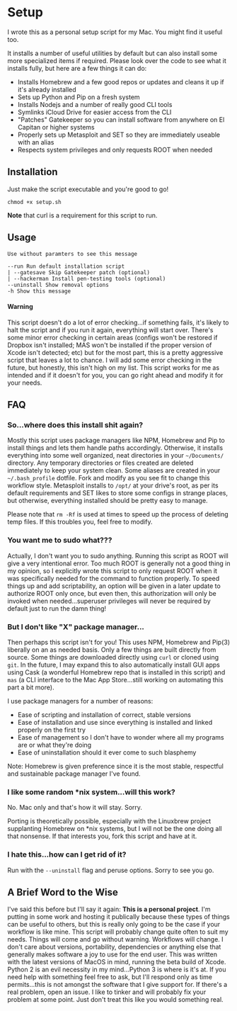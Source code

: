
# Setup

I wrote this as a personal setup script for my Mac. You might find it useful too.

It installs a number of useful utilities by default but can also install some more specialized items if required. Please look over the code to see what it installs fully, but here are a few things it can do: 

* Installs Homebrew and a few good repos or updates and cleans it up if it's already installed
* Sets up Python and Pip on a fresh system
* Installs Nodejs and a number of really good CLI tools
* Symlinks iCloud Drive for easier access from the CLI
* "Patches" Gatekeeper so you can install software from anywhere on El Capitan or higher systems
* Properly sets up Metasploit and SET so they are immediately useable with an alias
* Respects system privileges and only requests ROOT when needed

## Installation 

Just make the script executable and you're good to go!

```
chmod +x setup.sh
```

**Note** that curl is a requirement for this script to run. 

## Usage

```
Use without paramters to see this message

--run Run default installation script
| --gatesave Skip Gatekeeper patch (optional)
| --hackerman Install pen-testing tools (optional)
--uninstall Show removal options
-h Show this message
```

#### Warning

This script doesn't do a lot of error checking...if something fails, it's likely to halt the script and if you run it again, everything will start over. There's some minor error checking in certain areas (configs won't be restored if Dropbox isn't installed; MAS won't be installed if the proper version of Xcode isn't detected; etc) but for the most part, this is a pretty aggressive script that leaves a lot to chance. I will add some error checking in the future, but honestly, this isn't high on my list. This script works for me as intended and if it doesn't for you, you can go right ahead and modify it for your needs. 

## FAQ

### So...where does this install shit again?

Mostly this script uses package managers like NPM, Homebrew and Pip to install things and lets them handle paths accordingly. Otherwise, it installs everything into some well organized, neat directories in your `~/Documents/` directory. Any temporary directories or files created are deleted immediately to keep your system clean. Some aliases are created in your `~/.bash_profile` dotfile. Fork and modify as you see fit to change this workflow style. Metasploit installs to `/opt/` at your drive's root, as per its default requirements and SET likes to store some configs in strange places, but otherwise, everything installed should be pretty easy to manage. 

Please note that `rm -Rf` is used at times to speed up the process of deleting temp files. If this troubles you, feel free to modify.

### You want me to sudo what???

Actually, I don't want you to sudo anything. Running this script as ROOT will give a very intentional error. Too much ROOT is generally not a good thing in my opinion, so I explicitly wrote this script to only request ROOT when it was specifically needed for the command to function properly. To speed things up and add scriptability, an option will be given in a later update to authorize ROOT only once, but even then, this authorization will only be invoked when needed...superuser privileges will never be required by default just to run the damn thing!

### But I don't like "X" package manager...

Then perhaps this script isn't for you! This uses NPM, Homebrew and Pip(3) liberally on an as needed basis. Only a few things are built directly from source. Some things are downloaded directly using `curl` or cloned using `git`. In the future, I may expand this to also automatically install GUI apps using Cask (a wonderful Homebrew repo that is installed in this script) and `mas` (a CLI interface to the Mac App Store...still working on automating this part a bit more). 

I use package managers for a number of reasons:

* Ease of scripting and installation of correct, stable versions
* Ease of installation and use since everything is installed and linked properly on the first try
* Ease of management so I don't have to wonder where all my programs are or what they're doing
* Ease of uninstallation should it ever come to such blasphemy

Note: Homebrew is given preference since it is the most stable, respectful and sustainable package manager I've found. 

### I like some random \*nix system...will this work?

No. Mac only and that's how it will stay. Sorry. 

Porting is theoretically possible, especially with the Linuxbrew project supplanting Homebrew on \*nix systems, but I will not be the one doing all that nonsense. If that interests you, fork this script and have at it. 

### I hate this...how can I get rid of it?

Run with the `--uninstall` flag and peruse options. Sorry to see you go. 

## A Brief Word to the Wise

I've said this before but I'll say it again: **This is a personal project**. I'm putting in some work and hosting it publically because these types of things can be useful to others, but this is really only going to be the case if your workflow is like mine. This script will probably change quite often to suit my needs. Things will come and go without warning. Workflows will change. I don't care about versions, portability, dependencies or anything else that generally makes software a joy to use for the end user. This was written with the latest versions of MacOS in mind, running the beta build of Xcode. Python 2 is an evil necessity in my mind...Python 3 is where is it's at.  If you need help with something feel free to ask, but I'll respond only as time permits...this is not amongst the software that I give support for. If there's a real problem, open an issue. I like to tinker and will probably fix your problem at some point. Just don't treat this like you would something real. 
